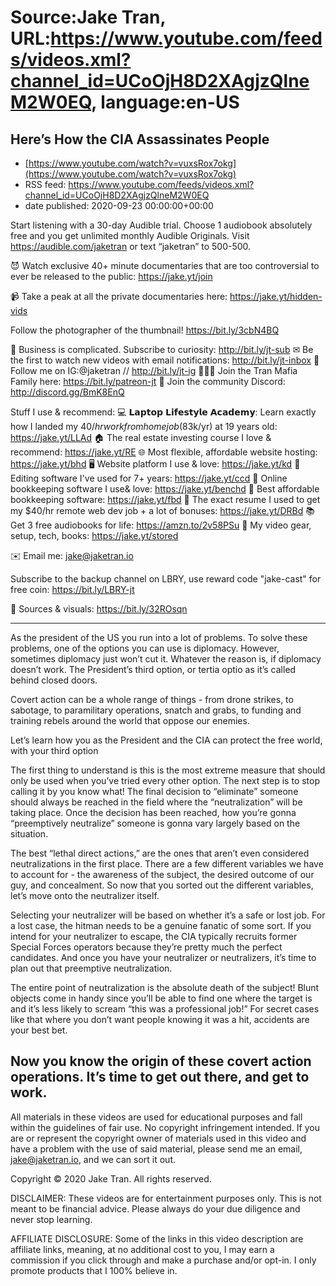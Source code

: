 # Source:Jake Tran, URL:https://www.youtube.com/feeds/videos.xml?channel_id=UCoOjH8D2XAgjzQlneM2W0EQ, language:en-US

## Here’s How the CIA Assassinates People
 - [https://www.youtube.com/watch?v=vuxsRox7okg](https://www.youtube.com/watch?v=vuxsRox7okg)
 - RSS feed: https://www.youtube.com/feeds/videos.xml?channel_id=UCoOjH8D2XAgjzQlneM2W0EQ
 - date published: 2020-09-23 00:00:00+00:00

Start listening with a 30-day Audible trial. Choose 1 audiobook absolutely free and you get unlimited monthly Audible Originals. Visit https://audible.com/jaketran or text “jaketran” to 500-500.

😈 Watch exclusive 40+ minute documentaries that are too controversial to ever be released to the public: https://jake.yt/join 

📹 Take a peak at all the private documentaries here: https://jake.yt/hidden-vids

Follow the photographer of the thumbnail! https://bit.ly/3cbN4BQ

🎥 Business is complicated. Subscribe to curiosity: http://bit.ly/jt-sub
✉ Be the first to watch new videos with email notifications: http://bit.ly/jt-inbox
📸 Follow me on IG:@jaketran // http://bit.ly/jt-ig
👨👦👦 Join the Tran Mafia Family here: https://bit.ly/patreon-jt
💬 Join the community Discord: http://discord.gg/BmK8EnQ

Stuff I use & recommend:
💻 𝗟𝗮𝗽𝘁𝗼𝗽 𝗟𝗶𝗳𝗲𝘀𝘁𝘆𝗹𝗲 𝗔𝗰𝗮𝗱𝗲𝗺𝘆: Learn exactly how I landed my $40/hr work from home job ($83k/yr) at 19 years old: https://jake.yt/LLAd
🏠 The real estate investing course I love & recommend: https://jake.yt/RE
🌐 Most flexible, affordable website hosting: https://jake.yt/bhd
🖥️ Website platform I use & love: https://jake.yt/kd
💽 Editing software I've used for 7+ years: https://jake.yt/ccd
📒 Online bookkeeping software I use& love: https://jake.yt/benchd 
🧾 Best affordable bookkeeping software: https://jake.yt/fbd
📜 The exact resume I used to get my $40/hr remote web dev job + a lot of bonuses: https://jake.yt/DRBd
📚 Get 3 free audiobooks for life: https://amzn.to/2v58PSu
🎥 My video gear, setup, tech, books: https://jake.yt/stored

✉️ Email me: jake@jaketran.io

Subscribe to the backup channel on LBRY, use reward code "jake-cast" for free coin: https://bit.ly/LBRY-jt

📰 Sources & visuals: https://bit.ly/32ROsqn

-----------------------
As the president of the US you run into a lot of problems. To solve these problems, one of the options you can use is diplomacy. However, sometimes diplomacy just won’t cut it. Whatever the reason is, if diplomacy doesn’t work. The President’s third option, or tertia optio as it’s called behind closed doors.

Covert action can be a whole range of things - from drone strikes, to sabotage, to paramilitary operations, snatch and grabs, to funding and training rebels around the world that oppose our enemies.

Let’s learn how you as the President and the CIA can protect the free world, with your third option

The first thing to understand is this is the most extreme measure that should only be used when you’ve tried every other option. The next step is to stop calling it by you know what! The final decision to “eliminate” someone should always be reached in the field where the “neutralization” will be taking place. Once the decision has been reached, how you’re gonna “preemptively neutralize” someone is gonna vary largely based on the situation.

The best “lethal direct actions,” are the ones that aren’t even considered neutralizations in the first place. There are a few different variables we have to account for - the awareness of the subject, the desired outcome of our guy, and concealment. So now that you sorted out the different variables, let’s move onto the neutralizer itself.

Selecting your neutralizer will be based on whether it’s a safe or lost job. For a lost case, the hitman needs to be a genuine fanatic of some sort. If you intend for your neutralizer to escape, the CIA typically recruits former Special Forces operators because they’re pretty much the perfect candidates. And once you have your neutralizer or neutralizers, it’s time to plan out that preemptive neutralization.

The entire point of neutralization is the absolute death of the subject! Blunt objects come in handy since you’ll be able to find one where the target is and it’s less likely to scream “this was a professional job!”  For secret cases like that where you don’t want people knowing it was a hit, accidents are your best bet.

Now you know the origin of these covert action operations. It’s time to get out there, and get to work. 
-----------------------

All materials in these videos are used for educational purposes and fall within the guidelines of fair use. No copyright infringement intended. If you are or represent the copyright owner of materials used in this video and have a problem with the use of said material, please send me an email, jake@jaketran.io, and we can sort it out.

Copyright © 2020 Jake Tran. All rights reserved.

DISCLAIMER: These videos are for entertainment purposes only. This is not meant to be financial advice. Please always do your due diligence and never stop learning.

AFFILIATE DISCLOSURE: Some of the links in this video description are affiliate links, meaning, at no additional cost to you, I may earn a commission if you click through and make a purchase and/or opt-in. I only promote products that I 100% believe in.

